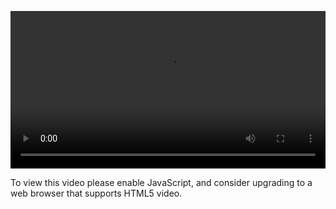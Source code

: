 <video controls="" style="width: 100%; display: block;"><source src="http://o86bpj665.bkt.clouddn.com/meteor-express-ajax/3-5-optimistic-ui.mp4" type="video/mp4"><p>To view this video please enable JavaScript, and consider upgrading to a web browser that supports HTML5 video.</p></video>
